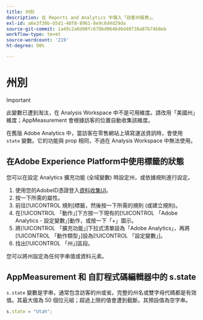 ```yaml
---
title: 州別
description: 在 Reports and Analytics 中填入「訪客州報表」。
exl-id: a6e3f30b-b5d1-48f8-8961-8e9c6d4d29da
source-git-commit: 1a49c2a6d90fc670bd0646d6d40738a87b74b8eb
workflow-type: tm+mt
source-wordcount: '219'
ht-degree: 90%

---
```


# 州別

>[!IMPORTANT]
>
>此變數已遭到淘汰，在 Analysis Workspace 中不是可用維度。請改用「美國州」維度；AppMeasurement 會根據訪客的位置自動收集該維度。

在舊版 Adobe Analytics 中，當訪客在零售網站上填寫運送資訊時，會使用 `state` 變數。它的功能與 prop 相同，不過在 Analysis Workspace 中無法使用。

## 在Adobe Experience Platform中使用標籤的狀態

您可以在設定 Analytics 擴充功能 (全域變數) 時設定州，或依據規則進行設定。

1. 使用您的AdobeID憑證登入[資料收集UI](https://experience.adobe.com/data-collection)。
2. 按一下所需的屬性。
3. 前往[!UICONTROL 規則]標籤，然後按一下所需的規則 (或建立規則)。
4. 在[!UICONTROL 「動作」]下方按一下現有的[!UICONTROL 「Adobe Analytics - 設定變數」]動作，或按一下「+」圖示。
5. 將[!UICONTROL 「擴充功能」]下拉式清單設為「Adobe Analytics」，再將[!UICONTROL 「動作類型」]設為[!UICONTROL 「設定變數」]。
6. 找出[!UICONTROL 「州」]區段。

您可以將州設定為任何字串值或資料元素。

## AppMeasurement 和 自訂程式碼編輯器中的 s.state

`s.state` 變數是字串，通常包含訪客的州或省。完整的州名或雙字母代碼都是有效值。其最大值為 50 個位元組；超過上限的值會遭到截斷。其預設值為空字串。

```js
s.state = "Utah";
```

